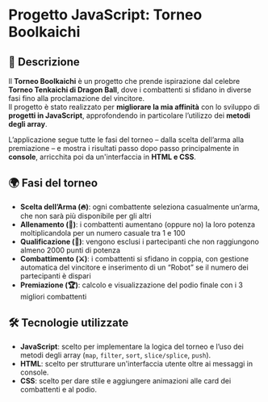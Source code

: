 # Progetto JavaScript: Torneo Boolkaichi

## 📖 Descrizione
Il **Torneo Boolkaichi** è un progetto che prende ispirazione dal celebre **Torneo Tenkaichi di Dragon Ball**, dove i combattenti si sfidano in diverse fasi fino alla proclamazione del vincitore.  
Il progetto è stato realizzato per **migliorare la mia affinità** con lo sviluppo di **progetti in JavaScript**, approfondendo in particolare l’utilizzo dei **metodi degli array**.

L’applicazione segue tutte le fasi del torneo – dalla scelta dell’arma alla premiazione – e mostra i risultati passo dopo passo principalmente in **console**, arricchita poi da un'interfaccia in **HTML e CSS**.

## 🌍 Fasi del torneo
- **Scelta dell’Arma (🔥)**: ogni combattente seleziona casualmente un’arma, che non sarà più disponibile per gli altri
- **Allenamento (💪)**: i combattenti aumentano (oppure no) la loro potenza moltiplicandola per un numero casuale tra 1 e 100
- **Qualificazione (🎯)**: vengono esclusi i partecipanti che non raggiungono almeno 2000 punti di potenza
- **Combattimento (⚔️)**: i combattenti si sfidano in coppia, con gestione automatica del vincitore e inserimento di un “Robot” se il numero dei partecipanti è dispari
- **Premiazione (🏆)**: calcolo e visualizzazione del podio finale con i 3 migliori combattenti

## 🛠️ Tecnologie utilizzate
- **JavaScript**: scelto per implementare la logica del torneo e l’uso dei metodi degli array (`map`, `filter`, `sort`, `slice/splice`, `push`).
- **HTML**: scelto per strutturare un'interfaccia utente oltre ai messaggi in console.
- **CSS**: scelto per dare stile e aggiungere animazioni alle card dei combattenti e al podio.
